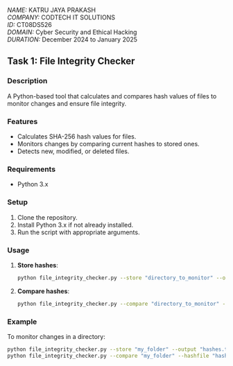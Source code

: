 *NAME:* KATRU JAYA PRAKASH  
*COMPANY:* CODTECH IT SOLUTIONS  
*ID:* CT08DS526  
*DOMAIN:* Cyber Security and Ethical Hacking  
*DURATION:* December 2024 to January 2025  
## **Task 1: File Integrity Checker**

### **Description**
A Python-based tool that calculates and compares hash values of files to monitor changes and ensure file integrity. 

### **Features**
- Calculates SHA-256 hash values for files.
- Monitors changes by comparing current hashes to stored ones.
- Detects new, modified, or deleted files.

### **Requirements**
- Python 3.x

### **Setup**
1. Clone the repository.
2. Install Python 3.x if not already installed.
3. Run the script with appropriate arguments.

### **Usage**
1. **Store hashes**:
   ```bash
   python file_integrity_checker.py --store "directory_to_monitor" --output "hashes.txt"
   ```
2. **Compare hashes**:
   ```bash
   python file_integrity_checker.py --compare "directory_to_monitor" --hashfile "hashes.txt"
   ```

### **Example**
To monitor changes in a directory:
```bash
python file_integrity_checker.py --store "my_folder" --output "hashes.txt"
python file_integrity_checker.py --compare "my_folder" --hashfile "hashes.txt"
```


